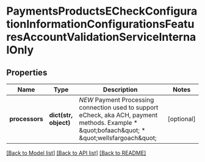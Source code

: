 # PaymentsProductsECheckConfigurationInformationConfigurationsFeaturesAccountValidationServiceInternalOnly

## Properties
Name | Type | Description | Notes
------------ | ------------- | ------------- | -------------
**processors** | **dict(str, object)** | *NEW* Payment Processing connection used to support eCheck, aka ACH, payment methods. Example * \&quot;bofaach\&quot; * \&quot;wellsfargoach\&quot;  | [optional] 

[[Back to Model list]](../README.md#documentation-for-models) [[Back to API list]](../README.md#documentation-for-api-endpoints) [[Back to README]](../README.md)


